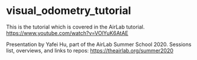 # visual_odometry_tutorial
This is the tutorial which is covered in the AirLab tutorial. 
https://www.youtube.com/watch?v=VOlYuK6AtAE


Presentation by Yafei Hu, part of the AirLab Summer School 2020. 
Sessions list, overviews, and links to repos: https://theairlab.org/summer2020
